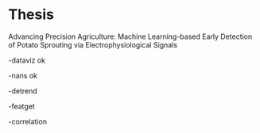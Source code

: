# Thesis
Advancing Precision Agriculture: Machine Learning-based Early Detection of Potato Sprouting via Electrophysiological Signals

-dataviz ok

-nans ok

-detrend

-featget

-correlation
